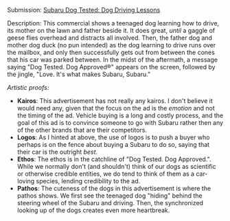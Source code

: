  Submission: [Subaru Dog Tested: Dog Driving Lessons](https://youtu.be/Jl-CzC2HLKo)

 Description: 
This commercial shows a teenaged dog learning how to drive, its mother on the lawn and father beside it. It does great, *until* a gaggle of geese flies overhead and distracts all involved. Then, the father dog and mother dog duck (no pun intended) as the dog learning to drive runs over the mailbox, and only then successfully gets out from between the cones that his car was parked between. In the midst of the aftermath, a message saying "Dog Tested. Dog Approved®" appears on the screen, followed by the jingle, "Love. It's what makes Subaru, Subaru."

  *Artistic proofs:*
 *  **Kairos**:
This advertisement has not really any kairos. I don't believe it would need any, given that the focus on the ad is the *emotion* and not the timing of the ad. Vehicle buying is a long and costly process, and the goal of this ad is to convince someone to go with Subaru rather then any of the other brands that are their competitors.
 * **Logos**:
As I hinted at above, the use of logos is to push a buyer who perhaps is on the fence about buying a Subaru to do so, saying that their car is the outright *best*.
* **Ethos**:
The ethos is in the catchline of "Dog Tested. Dog Approved.". While we normally don't (and shouldn't) think of our dogs as scientific or otherwise credible entities, we do tend to think of them as a car-loving species, lending credibility to the ad.
* **Pathos**:
The cuteness of the dogs in this advertisement is where the pathos shows. We first see the teenaged dog "hiding" behind the steering wheel of the Subaru and driving. Then, the synchronized looking up of the dogs creates even more heartbreak.
